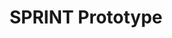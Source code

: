 ---
title: SPRINT Prototype
redirect_to: https://docs.google.com/spreadsheets/d/1wtBt2dAsLnnWuF0inaFdIMPbtwk4Hdl5rAl8vKRRfjQ/edit?usp=sharing
redirect_from: 
  - /SPRINT2425Prototype
  - /sprint2425prototype
---